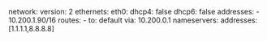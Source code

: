 network:
  version: 2
  ethernets:
    eth0:
      dhcp4: false
      dhcp6: false
      addresses:
      - 10.200.1.90/16
      routes:
      - to: default
        via: 10.200.0.1
      nameservers:
       addresses: [1.1.1.1,8.8.8.8]